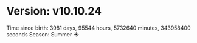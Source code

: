 # Version: v10.10.24
Time since birth: 3981 days, 95544 hours, 5732640 minutes, 343958400 seconds
Season: Summer ☀️
